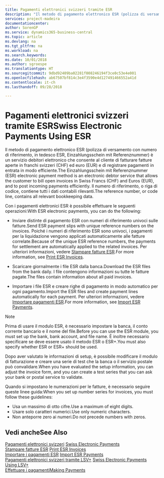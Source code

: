 ```yaml
---
title: Pagamenti elettronici svizzeri tramite ESR
description: "Il metodo di pagamento elettronico ESR (polizza di versamento con numero di riferimento, in tedesco ESR, Einzahlungsschein mit Referenznummer) è un servizio debitori elettronico che consente al cliente di fatturare fatture aperte in franchi svizzeri (CHF) ed euro (EUR) e di registrare pagamenti in entrata in modo efficiente."
services: project-madeira
documentationcenter: 
author: SorenGP
ms.service: dynamics365-business-central
ms.topic: article
ms.devlang: na
ms.tgt_pltfrm: na
ms.workload: na
ms.search.keywords: 
ms.date: 10/01/2018
ms.author: sgroespe
ms.translationtype: HT
ms.sourcegitcommit: 9dbd92409ba02281f008246194f3ce0c53e4e001
ms.openlocfilehash: ab67507bf814c3e4f3590e4d127491466552a41d
ms.contentlocale: it-ch
ms.lasthandoff: 09/28/2018

---
```

# <a name="swiss-electronic-payments-using-esr"></a><span data-ttu-id="90a53-103">Pagamenti elettronici svizzeri tramite ESR</span><span class="sxs-lookup"><span data-stu-id="90a53-103">Swiss Electronic Payments Using ESR</span></span>
<span data-ttu-id="90a53-104">Il metodo di pagamento elettronico ESR (polizza di versamento con numero di riferimento, in tedesco ESR, Einzahlungsschein mit Referenznummer) è un servizio debitori elettronico che consente al cliente di fatturare fatture aperte in franchi svizzeri (CHF) ed euro (EUR) e di registrare pagamenti in entrata in modo efficiente.</span><span class="sxs-lookup"><span data-stu-id="90a53-104">The Einzahlungsschein mit Referenznummer (ESR) electronic payment method is an electronic debtor service that allows the customer to bill open invoices in Swiss Francs (CHF) and Euros (EUR), and to post incoming payments efficiently.</span></span> <span data-ttu-id="90a53-105">Il numero di riferimento, o riga di codice, contiene tutti i dati contabili rilevanti.</span><span class="sxs-lookup"><span data-stu-id="90a53-105">The reference number, or code line, contains all relevant bookkeeping data.</span></span>  

<span data-ttu-id="90a53-106">Con i pagamenti elettronici ESR è possibile effettuare le seguenti operazioni:</span><span class="sxs-lookup"><span data-stu-id="90a53-106">With ESR electronic payments, you can do the following:</span></span>  

- <span data-ttu-id="90a53-107">Inviare distinte di pagamento ESR con numeri di riferimento univoci sulle fatture.</span><span class="sxs-lookup"><span data-stu-id="90a53-107">Send ESR payment slips with unique reference numbers on the invoices.</span></span> <span data-ttu-id="90a53-108">Poiché i numeri di riferimento ESR sono univoci, i pagamenti per la liquidazione vengono applicati automaticamente alle fatture correlate.</span><span class="sxs-lookup"><span data-stu-id="90a53-108">Because of the unique ESR reference numbers, the payments for settlement are automatically applied to the related invoices.</span></span> <span data-ttu-id="90a53-109">Per ulteriori informazioni, vedere [Stampare fatture ESR](how-to-print-esr-invoices.md).</span><span class="sxs-lookup"><span data-stu-id="90a53-109">For more information, see [Print ESR Invoices](how-to-print-esr-invoices.md).</span></span>  

- <span data-ttu-id="90a53-110">Scaricare giornalmente i file ESR dalla banca.</span><span class="sxs-lookup"><span data-stu-id="90a53-110">Download the ESR files from the bank daily.</span></span> <span data-ttu-id="90a53-111">I file contengono informazioni su tutte le fatture pagate.</span><span class="sxs-lookup"><span data-stu-id="90a53-111">The files contain information about all paid invoices.</span></span>  

- <span data-ttu-id="90a53-112">Importare i file ESR e creare righe di pagamento in modo automatico per ogni pagamento.</span><span class="sxs-lookup"><span data-stu-id="90a53-112">Import the ESR files and create payment lines automatically for each payment.</span></span> <span data-ttu-id="90a53-113">Per ulteriori informazioni, vedere [Importare pagamenti ESR](how-to-import-esr-payments.md).</span><span class="sxs-lookup"><span data-stu-id="90a53-113">For more information, see [Import ESR Payments](how-to-import-esr-payments.md).</span></span>  

> [!NOTE]  
>  <span data-ttu-id="90a53-114">Prima di usare il modulo ESR, è necessario impostare la banca, il conto corrente bancario e il nome del file.</span><span class="sxs-lookup"><span data-stu-id="90a53-114">Before you can use the ESR module, you must set up the bank, bank account, and file name.</span></span> <span data-ttu-id="90a53-115">È inoltre necessario specificare se deve essere usato il metodo ESR o ESR+.</span><span class="sxs-lookup"><span data-stu-id="90a53-115">You must also specify whether ESR or ESR+ should be used.</span></span>

<span data-ttu-id="90a53-116">Dopo aver valutato le informazioni di setup, è possibile modificare il modulo di fatturazione e creare una serie di test che la banca o il servizio postale può convalidare.</span><span class="sxs-lookup"><span data-stu-id="90a53-116">When you have evaluated the setup information, you can adjust the invoice form, and you can create a test series that you can ask your bank or postal service to validate.</span></span>  

<span data-ttu-id="90a53-117">Quando si impostano le numerazioni per le fatture, è necessario seguire queste linee guida:</span><span class="sxs-lookup"><span data-stu-id="90a53-117">When you set up number series for invoices, you must follow these guidelines:</span></span>  

- <span data-ttu-id="90a53-118">Usa un massimo di otto cifre.</span><span class="sxs-lookup"><span data-stu-id="90a53-118">Use a maximum of eight digits.</span></span>  
- <span data-ttu-id="90a53-119">Usare solo caratteri numerici.</span><span class="sxs-lookup"><span data-stu-id="90a53-119">Use only numeric characters.</span></span>  
- <span data-ttu-id="90a53-120">Non anteporre zero ai numeri.</span><span class="sxs-lookup"><span data-stu-id="90a53-120">Do not precede numbers with zeros.</span></span>  

## <a name="see-also"></a><span data-ttu-id="90a53-121">Vedi anche</span><span class="sxs-lookup"><span data-stu-id="90a53-121">See Also</span></span>  
 <span data-ttu-id="90a53-122">[Pagamenti elettronici svizzeri](swiss-electronic-payments.md) </span><span class="sxs-lookup"><span data-stu-id="90a53-122">[Swiss Electronic Payments](swiss-electronic-payments.md) </span></span>  
 <span data-ttu-id="90a53-123">[Stampare fatture ESR](how-to-print-esr-invoices.md) </span><span class="sxs-lookup"><span data-stu-id="90a53-123">[Print ESR Invoices](how-to-print-esr-invoices.md) </span></span>  
 <span data-ttu-id="90a53-124">[Importare i pagamenti ESR](how-to-import-esr-payments.md) </span><span class="sxs-lookup"><span data-stu-id="90a53-124">[Import ESR Payments](how-to-import-esr-payments.md) </span></span>  
 <span data-ttu-id="90a53-125">[Pagamenti elettronici svizzeri tramite LSV+](swiss-electronic-payments-using-lsv-.md) </span><span class="sxs-lookup"><span data-stu-id="90a53-125">[Swiss Electronic Payments Using LSV+](swiss-electronic-payments-using-lsv-.md) </span></span>  
 [<span data-ttu-id="90a53-126">Effettuare i pagamenti</span><span class="sxs-lookup"><span data-stu-id="90a53-126">Making Payments</span></span>](../../payables-make-payments.md)


